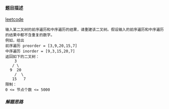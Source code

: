 #### 题目描述

[leetcode](https://leetcode-cn.com/problems/zhong-jian-er-cha-shu-lcof/)

```
输入某二叉树的前序遍历和中序遍历的结果，请重建该二叉树。假设输入的前序遍历和中序遍历的结果中都不含重复的数字。
例如，给出
前序遍历 preorder = [3,9,20,15,7]
中序遍历 inorder = [9,3,15,20,7]
返回如下的二叉树：
    3
   / \
  9  20
    /  \
   15   7
限制：
0 <= 节点个数 <= 5000
```

##### 解题思路

